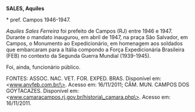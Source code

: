 **SALES, Aquiles**

\* pref. Campos 1946-1947.

*Aquiles Sales Ferreira* foi prefeito de Campos (RJ) entre 1946 e 1947.
Durante o mandato inaugurou, em abril de 1947, na praça São Salvador, em
Campos, o Monumento ao Expedicionário, em homenagem aos soldados que
embarcaram para a Itália compondo a Força Expedicionária Brasileira
(FEB) no contexto da Segunda Guerra Mundial (1939-1945).

Foi, ainda, funcionário público.

FONTES: ASSOC. NAC. VET. FOR. EXPED. BRAS. Disponível em:
\<www.anvfeb.com.br/\>. Acesso em: 16/11/2011; CÂM. MUN. CAMPOS DOS
GOYTACAZES. Disponível em:
\<www.camaracampos.rj.gov.br/historia\_camara.php\>. Acesso em:
16/11/2011.
